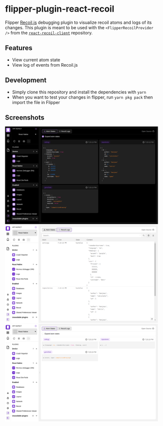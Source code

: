 # flipper-plugin-react-recoil

Flipper [Recoil.js](https://recoiljs.org/) debugging plugin to visualize recoil atoms and logs of its changes. This plugin is meant to be used with the `<FlipperRecoilProvider />` from the [`react-recoil-client`](https://github.com/BenJeau/react-recoil-client) repository.

## Features

* View current atom state
* View log of events from Recoil.js

## Development

* Simply clone this repository and install the dependencies with `yarn`
* When you want to test your changes in flipper, run `yarn pkg pack` then import the file in Flipper

## Screenshots

![Atom States Dark](assets/screenshot-atom-states-dark.png)
![Recoil Logs Light](assets/screenshot-recoil-logs-light.png)
![Atom States Light](assets/screenshot-atom-states-light.png)